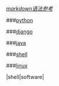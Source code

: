 *[markdown语法参考](markdown)*

###[python](python)

###[django](django)


###[java](java)

###[shell](shell)

###[linux](linux)

|shell|software|